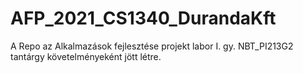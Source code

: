 # AFP_2021_CS1340_DurandaKft
A Repo az Alkalmazások fejlesztése projekt labor I. gy. NBT_PI213G2 tantárgy követelményeként jött létre.
